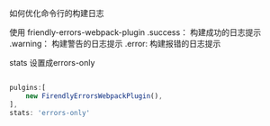 如何优化命令行的构建日志

使用 friendly-errors-webpack-plugin
    .success： 构建成功的日志提示
    .warning： 构建警告的日志提示
    .error: 构建报错的日志提示

stats 设置成errors-only

````javascript

pulgins:[
    new FirendlyErrorsWebpackPlugin(),
],
stats: 'errors-only'
````